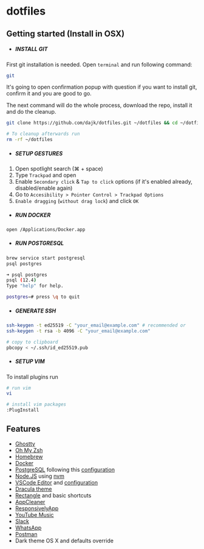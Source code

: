 # dotfiles

## Getting started (Install in OSX)

- ##### INSTALL GIT

First git installation is needed. Open `terminal` and run following command:

```sh
git
```

It's going to open confirmation popup with question if you want to install git, confirm it and you are good to go.

The next command will do the whole process, download the repo, install it and do the cleanup.

```sh
git clone https://github.com/dajk/dotfiles.git ~/dotfiles && cd ~/dotfiles && ./install.sh

# To cleanup afterwards run
rm -rf ~/dotfiles
```

- ##### SETUP GESTURES

1. Open spotlight search (⌘ + space)
2. Type `Trackpad` and open
3. Enable `Secondary click` & `Tap to click` options (if it's enabled already, disabled/enable again)
4. Go to `Accesibility > Pointer Control > Trackpad Options`
5. `Enable dragging` (`without drag lock`) and click `OK`

- ##### RUN DOCKER

```sh
open /Applications/Docker.app
```

- ##### RUN POSTGRESQL

```sh
brew service start postgresql
psql postgres
```

```sh
➜ psql postgres
psql (12.4)
Type "help" for help.

postgres=# press \q to quit
```

- ##### GENERATE SSH

```sh
ssh-keygen -t ed25519 -C "your_email@example.com" # recommended or
ssh-keygen -t rsa -b 4096 -C "your_email@example.com"

# copy to clipboard
pbcopy < ~/.ssh/id_ed25519.pub
```

- ##### SETUP VIM

To install plugins run

```sh
# run vim
vi

# install vim packages
:PlugInstall
```

## Features

- [Ghostty](https://ghostty.org/)
- [Oh My Zsh](https://github.com/robbyrussell/oh-my-zsh)
- [Homebrew](http://brew.sh/)
- [Docker](https://www.docker.com/)
- [PostgreSQL](https://www.postgresql.org/) following this [configuration](https://gist.github.com/ibraheem4/ce5ccd3e4d7a65589ce84f2a3b7c23a3)
- [Node.JS](https://nodejs.org/en/) using [nvm](https://github.com/nvm-sh/nvm)
- [VSCode Editor](https://github.com/dajk/dotfiles/tree/master/vscode) and [configuration](https://github.com/dajk/dotfiles/tree/master/vscode)
- [Dracula theme](https://draculatheme.com/terminal/)
- [Rectangle](https://rectangleapp.com/) and basic shortcuts
- [AppCleaner](https://freemacsoft.net/appcleaner/)
- [ResponsivelyApp](https://responsively.app/)
- [YouTube Music](https://music.youtube.com/)
- [Slack](https://slack.com/intl/en-de/)
- [WhatsApp](https://web.whatsapp.com/)
- [Postman](https://www.postman.com/)
- Dark theme OS X and defaults override
